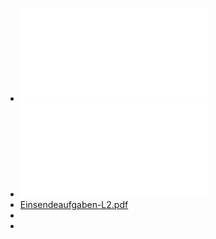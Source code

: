 - ![LA-WDH.pdf](../assets/LA-WDH_1730056740368_0.pdf)
- ![Einsendeaufgaben-L1.pdf](../assets/Einsendeaufgaben-L1_1729570298467_0.pdf)
- [Einsendeaufgaben-L2.pdf](../assets/Einsendeaufgaben-L2_1729570286961_0.pdf)
-
-